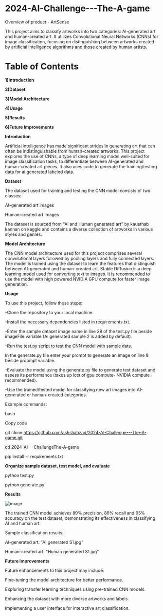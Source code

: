 # 2024-AI-Challenge---The-A-game

Overview of product - ArtSense

This project aims to classify artworks into two categories: AI-generated art and human-created art. It utilizes Convolutional Neural Networks (CNNs) for image classification, focusing on distinguishing between artworks created by artificial intelligence algorithms and those created by human artists.

# Table of Contents

**1)Introduction**

**2)Dataset**

**3)Model Architecture**

**4)Usage**

**5)Results**

**6)Future Improvements**

**Introduction**

Artificial intelligence has made significant strides in generating art that can often be indistinguishable from human-created artworks. This project explores the use of CNNs, a type of deep learning model well-suited for image classification tasks, to differentiate between AI-generated and human-created art pieces. It also uses code to generate the training/testing data for ai generated labeled data.

**Dataset**

The dataset used for training and testing the CNN model consists of two classes:

AI-generated art images

Human-created art images

The dataset is sourced from "AI and Human generated art" by kausthab kannan on kaggle and contains a diverse collection of artworks in various styles and genres.

**Model Architecture**

The CNN model architecture used for this project comprises several convolutional layers followed by pooling layers and fully connected layers. The model is trained using the dataset to learn the features that distinguish between AI-generated and human-created art. 
Stable Diffusion is a deep learning model used for converting text to images. It is recommended to use the model with high powered NVIDIA GPU compute for faster image generation.

**Usage**

To use this project, follow these steps:

-Clone the repository to your local machine.

-Install the necessary dependencies listed in requirements.txt.

-Enter the sample dataset image name in line 28 of the test.py file beside imageFile variable (Ai generated sample 2 is added by default).

-Run the test.py script to test the CNN model with sample data.

In the generate.py file enter your prompt to generate an image on line 8 beside propmpt variable.

-Evaluate the model using the generate.py file to generate test dataset and assess its performance (takes up lots of gpu compute- NVIDIA compute recommended).

-Use the trained/tested model for classifying new art images into AI-generated or human-created categories.


Example commands:

bash

Copy code

git clone https://github.com/ashshahzad/2024-AI-Challenge---The-A-game.git

cd 2024-AI---ChallengeThe-A-game

pip install -r requirements.txt

**Organize sample dataset, test model, and evaluate**

python test.py

python generate.py


**Results**

![image](https://github.com/ashshahzad/2024-AI-Challenge---The-A-game/assets/153488884/6e8e86a1-d588-455a-b60e-23aa5db788af)

The trained CNN model achieves 89% precision, 89% recall and 95% accuracy on the test dataset, demonstrating its effectiveness in classifying AI and human art.

Sample classification results:

AI-generated art: "AI generated S1.jpg"

Human-created art: "Human generated S1.jpg"

**Future Improvements**

Future enhancements to this project may include:

Fine-tuning the model architecture for better performance.

Exploring transfer learning techniques using pre-trained CNN models.

Enhancing the dataset with more diverse artworks and labels.

Implementing a user interface for interactive art classification.
